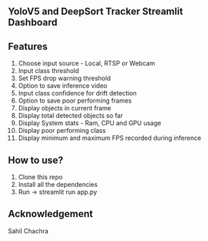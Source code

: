 ## YoloV5 and DeepSort Tracker Streamlit Dashboard

## Features

1. Choose input source - Local, RTSP or Webcam
2. Input class threshold
3. Set FPS drop warning threshold
4. Option to save inference video
5. Input class confidence for drift detection
6. Option to save poor performing frames
7. Display objects in current frame
8. Display total detected objects so far
9. Display System stats - Ram, CPU and GPU usage
10. Display poor performing class
11. Display minimum and maximum FPS recorded during inference

## How to use?
1. Clone this repo
2. Install all the dependencies
3. Run -> streamlit run app.py

## Acknowledgement
Sahil Chachra
